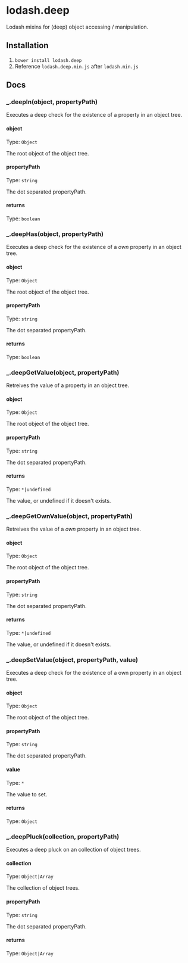 # lodash.deep
Lodash mixins for (deep) object accessing / manipulation.

## Installation
1. `bower install lodash.deep`
2. Reference `lodash.deep.min.js` after `lodash.min.js`

## Docs

### _.deepIn(object, propertyPath)
Executes a deep check for the existence of a property in an object tree.

#### object
Type: `Object`

The root object of the object tree.

#### propertyPath
Type: `string`

The dot separated propertyPath.

#### returns
Type: `boolean`

### _.deepHas(object, propertyPath)
Executes a deep check for the existence of a *own* property in an object tree.

#### object
Type: `Object`

The root object of the object tree.

#### propertyPath
Type: `string`

The dot separated propertyPath.

#### returns
Type: `boolean`

### _.deepGetValue(object, propertyPath)
Retreives the value of a property in an object tree.

#### object
Type: `Object`

The root object of the object tree.

#### propertyPath
Type: `string`

The dot separated propertyPath.

#### returns
Type: `*|undefined`

The value, or undefined if it doesn't exists.

### _.deepGetOwnValue(object, propertyPath)
Retreives the value of a *own* property in an object tree.

#### object
Type: `Object`

The root object of the object tree.

#### propertyPath
Type: `string`

The dot separated propertyPath.

#### returns
Type: `*|undefined`

The value, or undefined if it doesn't exists.

### _.deepSetValue(object, propertyPath, value)
Executes a deep check for the existence of a own property in an object tree.

#### object
Type: `Object`

The root object of the object tree.

#### propertyPath
Type: `string`

The dot separated propertyPath.

#### value
Type: `*`

The value to set.

#### returns
Type: `Object`

### _.deepPluck(collection, propertyPath)
Executes a deep pluck on an collection of object trees.

#### collection
Type: `Object|Array`

The collection of object trees.

#### propertyPath
Type: `string`

The dot separated propertyPath.

#### returns
Type: `Object|Array`